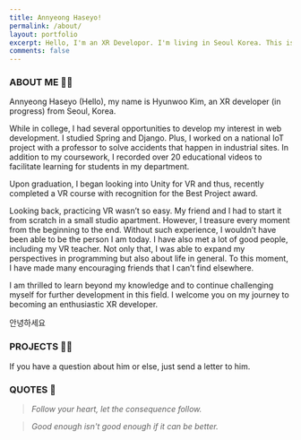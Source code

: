 ```yaml
---
title: Annyeong Haseyo!
permalink: /about/
layout: portfolio
excerpt: Hello, I'm an XR Developor. I'm living in Seoul Korea. This is my portfolio.
comments: false
---
```


### ABOUT ME 🙋🏻

Annyeong Haseyo (Hello), my name is Hyunwoo Kim, an XR developer (in progress) from Seoul, Korea.

While in college, I had several opportunities to develop my interest in web development. I studied Spring and Django. Plus, I worked on a national IoT project with a professor to solve accidents that happen in industrial sites. In addition to my coursework, I recorded over 20 educational videos to facilitate learning for students in my department.

Upon graduation, I began looking into Unity for VR and thus, recently completed a VR course with recognition for the Best Project award.

Looking back, practicing VR wasn’t so easy. My friend and I had to start it from scratch in a small studio apartment. However, I treasure every moment from the beginning to the end. Without such experience, I wouldn’t have been able to be the person I am today. I have also met a lot of good people, including my VR teacher. Not only that, I was able to expand my perspectives in programming but also about life in general. To this moment, I have made many encouraging friends that I can’t find elsewhere.

I am thrilled to learn beyond my knowledge and to continue challenging myself for further development in this field. I welcome you on my journey to becoming an enthusiastic XR developer.

안녕하세요

### PROJECTS 💪🏼

If you have a question about him or else, just send a letter to him.


### QUOTES 🥦

> *Follow your heart, let the consequence follow.*

> *Good enough isn't good enough if it can be better.*